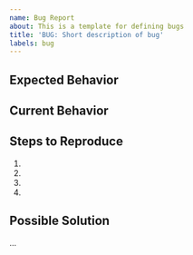 ```yaml
---
name: Bug Report
about: This is a template for defining bugs
title: 'BUG: Short description of bug'
labels: bug
---
```


## Expected Behavior
<!--- Tell us what should happen -->

## Current Behavior
<!--- Tell us what happens instead of the expected behavior -->

## Steps to Reproduce
<!--- Provide a link to a live example, or an unambiguous set of steps to reproduce this bug. Include code to reproduce and information about OS and browser versions, if relevant. -->
1.
2.
3.
4.

## Possible Solution
<!--- Not obligatory, but suggest a fix/reason for the bug, -->
...
